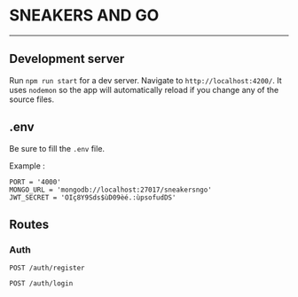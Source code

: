 # SNEAKERS AND GO
---

## Development server
Run `npm run start` for a dev server. Navigate to `http://localhost:4200/`. It uses `nodemon` so the app will automatically reload if you change any of the source files.

## .env
Be sure to fill the `.env` file.

Example :
```dotenv
PORT = '4000'
MONGO_URL = 'mongodb://localhost:27017/sneakersngo'
JWT_SECRET = 'OIç8Y9Sds$ùD09èé.:ùpsofudDS'
```

## Routes

### Auth

`POST /auth/register`

`POST /auth/login`